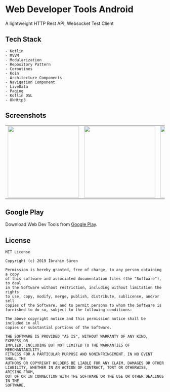 # Web Developer Tools Android

A lightweight HTTP Rest API, Websocket Test Client


## Tech Stack
```
- Kotlin
- MVVM
- Modularization
- Repository Pattern
- Coroutines
- Koin
- Architecture Components
- Navigation Component
- LiveData
- Paging
- Kotlin DSL
- OkHttp3
```

## Screenshots
<table>
	<tr>
		<td align="center">
			<img src="https://github.com/ibrahimsn98/web-dev-tools-android/blob/master/art/1.png" width="225px;" alt=""/>
		</td>
		<td align="center">
			<img src="https://github.com/ibrahimsn98/web-dev-tools-android/blob/master/art/2.png" width="225px;" alt=""/>
		</td>
		<td align="center">
			<img src="https://github.com/ibrahimsn98/web-dev-tools-android/blob/master/art/3.png" width="225px;" alt=""/>
		</td>
		<td align="center">
			<img src="https://github.com/ibrahimsn98/web-dev-tools-android/blob/master/art/4.png" width="225px;" alt=""/>
		</td>
	</tr>
</table>


## Google Play
Download Web Dev Tools from [Google Play](https://play.google.com/store/apps/details?id=me.ibrahimsn.wdevtools).


## License

```
MIT License

Copyright (c) 2019 İbrahim Süren

Permission is hereby granted, free of charge, to any person obtaining a copy
of this software and associated documentation files (the "Software"), to deal
in the Software without restriction, including without limitation the rights
to use, copy, modify, merge, publish, distribute, sublicense, and/or sell
copies of the Software, and to permit persons to whom the Software is
furnished to do so, subject to the following conditions:

The above copyright notice and this permission notice shall be included in all
copies or substantial portions of the Software.

THE SOFTWARE IS PROVIDED "AS IS", WITHOUT WARRANTY OF ANY KIND, EXPRESS OR
IMPLIED, INCLUDING BUT NOT LIMITED TO THE WARRANTIES OF MERCHANTABILITY,
FITNESS FOR A PARTICULAR PURPOSE AND NONINFRINGEMENT. IN NO EVENT SHALL THE
AUTHORS OR COPYRIGHT HOLDERS BE LIABLE FOR ANY CLAIM, DAMAGES OR OTHER
LIABILITY, WHETHER IN AN ACTION OF CONTRACT, TORT OR OTHERWISE, ARISING FROM,
OUT OF OR IN CONNECTION WITH THE SOFTWARE OR THE USE OR OTHER DEALINGS IN THE
SOFTWARE.
```
